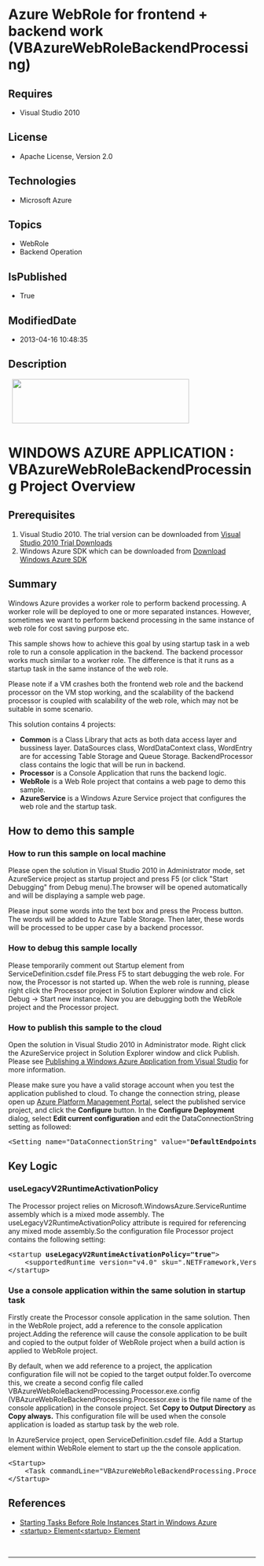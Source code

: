 # Azure WebRole for frontend + backend work (VBAzureWebRoleBackendProcessing)
## Requires
* Visual Studio 2010
## License
* Apache License, Version 2.0
## Technologies
* Microsoft Azure
## Topics
* WebRole
* Backend Operation
## IsPublished
* True
## ModifiedDate
* 2013-04-16 10:48:35
## Description

<p style="font-family:Courier New">&nbsp;<a href="http://www.microsoft.com/click/services/Redirect2.ashx?CR_CC=200144420" target="_blank"><img id="79969" src="http://i1.code.msdn.s-msft.com/csazurebingmaps-bab92df1/image/file/79969/1/120x90_azure_web_en_us.jpg" alt="" width="360" height="90"></a></p>
<h1>WINDOWS AZURE APPLICATION : VBAzureWebRoleBackendProcessing Project Overview</h1>
<h2>Prerequisites</h2>
<ol>
<li>Visual Studio 2010. The trial version can be downloaded from <a href="http://www.microsoft.com/visualstudio/en-us/try">
Visual Studio 2010 Trial Downloads</a> </li><li>Windows Azure SDK which can be downloaded from <a href="http://www.microsoft.com/windowsazure/sdk/">
Download Windows Azure SDK</a> </li></ol>
<h2>Summary</h2>
<p>Windows Azure provides a worker role to perform backend processing. A worker role will be deployed to one or more separated instances. However, sometimes we want to perform backend processing in the same instance of web role for cost saving purpose etc.</p>
<p>This sample shows how to achieve this goal by using startup task in a web role to run a console application in the backend. The backend processor works much similar to a worker role. The difference is that it runs as a startup task in the same instance of
 the web role.</p>
<p>Please note if a VM crashes both the frontend web role and the backend processor on the VM stop working, and the scalability of the backend processor is coupled with scalability of the web role, which may not be suitable in some scenario.</p>
<p>This solution contains 4 projects:</p>
<ul>
<li><strong>Common</strong> is a Class Library that acts as both data access layer and bussiness layer. DataSources class, WordDataContext class, WordEntry are for accessing Table Storage and Queue Storage. BackendProcessor class contains the logic that will
 be run in backend. </li><li><strong>Processor</strong> is a Console Application that runs the backend logic.
</li><li><strong>WebRole</strong> is a Web Role project that contains a web page to demo this sample.
</li><li><strong>AzureService</strong> is a Windows Azure Service project that configures the web role and the startup task.
</li></ul>
<h2>How to demo this sample</h2>
<h3>How to run this sample on local machine</h3>
<p>Please open the solution in Visual Studio 2010 in Administrator mode, set AzureService project as startup project and press F5 (or click &quot;Start Debugging&quot; from Debug menu).The browser will be opened automatically and will be displaying a sample web page.</p>
<p>Please input some words into the text box and press the Process button. The words will be added to Azure Table Storage. Then later, these words will be processed to be upper case by a backend processor.</p>
<h3>How to debug this sample locally</h3>
<p>Please temporarily comment out Startup element from ServiceDefinition.csdef file.Press F5 to start debugging the web role. For now, the Processor is not started up. When the web role is running, please right click the Processor project in Solution Explorer
 window and click Debug -&gt; Start new instance. Now you are debugging both the WebRole project and the Processor project.</p>
<h3>How to publish this sample to the cloud</h3>
<p>Open the solution in Visual Studio 2010 in Administrator mode. Right click the AzureService project in Solution Explorer window and click Publish. Please see
<a href="http://msdn.microsoft.com/en-us/library/ee460772.aspx">Publishing a Windows Azure Application from Visual Studio</a> for more information.</p>
<p>Please make sure you have a valid storage account when you test the application published to cloud. To change the connection string, please open up
<a href="https://windows.azure.com/">Azure Platform Management Portal</a>, select the published service project, and click the
<strong>Configure</strong> button. In the <strong>Configure Deployment</strong> dialog, select
<strong>Edit current configuration</strong> and edit the DataConnectionString setting as followed:</p>
<pre>&lt;Setting name=&quot;DataConnectionString&quot; value=&quot;<strong>DefaultEndpointsProtocol=https;AccountName=[YourAccountName];AccountKey=[YourAccountKey]</strong>&quot; /&gt;
</pre>
<h2>Key Logic</h2>
<h3>useLegacyV2RuntimeActivationPolicy</h3>
<p>The Processor project relies on Microsoft.WindowsAzure.ServiceRuntime assembly which is a mixed mode assembly. The useLegacyV2RuntimeActivationPolicy attribute is required for referencing any mixed mode assembly.So the configuration file Processor project
 contains the following setting:</p>
<pre>&lt;startup <strong>useLegacyV2RuntimeActivationPolicy=&quot;true&quot;</strong>&gt;
    &lt;supportedRuntime version=&quot;v4.0&quot; sku=&quot;.NETFramework,Version=v4.0&quot;/&gt;
&lt;/startup&gt;
</pre>
<h3>Use a console application within the same solution in startup task</h3>
<p>Firstly create the Processor console application in the same solution. Then in the WebRole project, add a reference to the console application project.Adding the reference will cause the console application to be built and copied to the output folder of
 WebRole project when a build action is applied to WebRole project.</p>
<p>By default, when we add reference to a project, the application configuration file will not be copied to the target output folder.To overcome this, we create a second config file called VBAzureWebRoleBackendProcessing.Processor.exe.config (VBAzureWebRoleBackendProcessing.Processor.exe
 is the file name of the console application) in the console project. Set <strong>
Copy to Output Directory</strong> as <strong>Copy always.</strong> This configuration file will be used when the console application is loaded as startup task by the web role.</p>
<p>In AzureService project, open ServiceDefinition.csdef file. Add a Startup element within WebRole element to start up the the console application.</p>
<pre>&lt;Startup&gt;
    &lt;Task commandLine=&quot;VBAzureWebRoleBackendProcessing.Processor.exe&quot; executionContext=&quot;elevated&quot; taskType=&quot;background&quot; /&gt;
&lt;/Startup&gt;
</pre>
<h2>References</h2>
<ul>
<li><a href="http://msdn.microsoft.com/en-us/library/hh180155.aspx">Starting Tasks Before Role Instances Start in Windows Azure</a>
</li><li><a href="http://msdn.microsoft.com/en-us/library/bbx34a2h.aspx">&lt;startup&gt; Element&lt;startup&gt; Element</a>
</li></ul>
<p>&nbsp;</p>
<hr>
<p><a href="http://go.microsoft.com/?linkid=9759640" style="margin-top:3px"><img src="http://bit.ly/onecodelogo" alt="">
</a></p>

